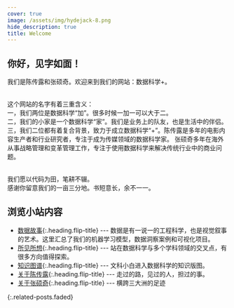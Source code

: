 ```yaml
---
cover: true
image: /assets/img/hydejack-8.png
hide_description: true
title: Welcome
---
```

## 你好，见字如面！
我们是陈传露和张硕奇。欢迎来到我们的网站：数据科学+。<br><br>

这个网站的名字有着三重含义：<br>
一，我们两位是数据科学“加”。很多时候一加一可以大于二。<br>
二，我们的小家是一个数据科学“家”。我们是业务上的队友，也是生活中的伴侣。<br>
三，我们二位都有着复合背景，致力于成立数据科学“+”。陈传露是多年的电影内容生产者和行业研究者，专注于成为传媒领域的数据科学家。
张硕奇多年在海外从事战略管理和变革管理工作，专注于使用数据科学来解决传统行业中的商业问题。<br><br>

我们愿以代码为田，笔耕不辍。  <br>
感谢你留意我们的一亩三分地。书短意长，余不一一。

## 浏览小站内容

* [数据故事]{:.heading.flip-title} --- 数据是有一说一的工程科学，也是视觉叙事的艺术。这里汇总了我们的机器学习模型，数据洞察案例和可视化项目。
* [所见所想]{:.heading.flip-title} --- 站在数据科学与多个学科领域的交叉点，有很多方向值得探索。
* [知识图谱]{:.heading.flip-title} --- 文科小白进入数据科学的知识版图。
* [关于陈传露]{:.heading.flip-title} --- 走过的路，见过的人，担过的事。
* [关于张硕奇]{:.heading.flip-title} --- 横跨三大洲的足迹
 
{:.related-posts.faded}

[数据故事]: projects/
[所见所想]: blog/
[关于陈传露]:/resume_chuanlu
[关于张硕奇]:/resume_shuoqi
[知识图谱]: knowledge/

